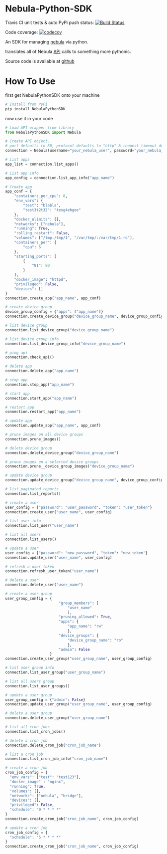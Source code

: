 # Nebula-Python-SDK

Travis CI unit tests & auto PyPi push status: [![Build Status](https://travis-ci.org/nebula-orchestrator/nebula-python-sdk.svg?branch=master)](https://travis-ci.org/nebula-orchestrator/nebula-python-sdk)

Code coverage: [![codecov](https://codecov.io/gh/nebula-orchestrator/nebula-python-sdk/branch/master/graph/badge.svg)](https://codecov.io/gh/nebula-orchestrator/nebula-python-sdk)

An SDK for managing [nebula](https://nebula-orchestrator.github.io/) via python.

translates all of Nebula [API](https://nebula.readthedocs.io/en/latest/api/general/) calls to something more pythonic.

Source code is available at [github](https://github.com/nebula-orchestrator/nebula-python-sdk)

# How To Use
first get NebulaPythonSDK onto your machine

```bash
# Install from PyPi
pip install NebulaPythonSDK
```

now use it in your code
```python
# Load API wrapper from library
from NebulaPythonSDK import Nebula

# Create API object.
# port defaults to 80, protocol defaults to "http" & request_timeout defaults to 60 if any of them is not set.
connection = Nebula(username="your_nebula_user", password="your_nebula_pass", host="nebula.example.com", port=80, protocol="http", request_timeout=60)

# List apps
app_list = connection.list_apps()

# List app info
app_config = connection.list_app_info("app_name")

# Create app
app_conf = {
    "containers_per_cpu": 8,
    "env_vars": {
        "test": "blabla",
        "test3t2t32": "tesg4ehgee"
    },
    "docker_ulimits": [],
    "networks": ["nebula"],
    "running": True,
    "rolling_restart": False,
    "volumes": ["/tmp:/tmp/1", "/var/tmp/:/var/tmp/1:ro"],
    "containers_per": {
        "cpu": 6
    },
    "starting_ports": [
        {
            "81": 80
        }
    ],
    "docker_image": "httpd",
    "privileged": False,
    "devices": []
}
connection.create_app("app_name", app_conf)

# create device group
device_group_config = {"apps": ["app_name"]}
connection.create_device_group("device_group_name", device_group_config)

# list device group
connection.list_device_group("device_group_name")

# list device group info
connection.list_device_group_info("device_group_name")

# ping api
connection.check_api()

# delete app
connection.delete_app("app_name")

# stop app
connection.stop_app("app_name")

# start app
connection.start_app("app_name")

# restart app
connection.restart_app("app_name")

# update app
connection.update_app("app_name", app_conf)

# prune images on all device groups
connection.prune_images()

# delete device_group
connection.delete_device_group("device_group_name")

# prune images on a selected device groups
connection.prune__device_group_images("device_group_name")

# update device group
connection.update_device_group("device_group_name", device_group_config)

# list paginated reports
connection.list_reports()

# create a user
user_config = {"password": "user_password", "token": "user_token"}
connection.create_user("user_name", user_config)

# list user info
connection.list_user("user_name")

# list all users
connection.list_users()

# update a user
user_config = {"password": "new_password", "token": "new_token"}
connection.update_user("user_name", user_config)

# refresh a user token
connection.refresh_user_token("user_name")

# delete a user
connection.delete_user("user_name")

# create a user group
user_group_config = {
                        "group_members": [
                            "user_name"
                            ], 
                        "pruning_allowed": True, 
                        "apps": {
                            "app_name": "rw"
                            }, 
                        "device_groups": {
                            "device_group_name": "ro"
                            }, 
                        "admin": False
                    }
connection.create_user_group("user_group_name", user_group_config)

# list user group info
connection.list_user_group("user_group_name")

# list all users group
connection.list_user_groups()

# update a user group
user_group_config = {"admin": False}
connection.update_user_group("user_group_name", user_group_config)

# delete a user group
connection.delete_user_group("user_group_name")

# list all cron jobs
connection.list_cron_jobs()

# delete a cron job
connection.delete_cron_job("cron_job_name")

# list a cron job
connection.list_cron_job_info("cron_job_name")

# create a cron job
cron_job_config = {
  "env_vars": {"test": "test123"},
  "docker_image" : "nginx",
  "running": True,
  "volumes": [],
  "networks": ["nebula", "bridge"],
  "devices": [],
  "privileged": False,
  "schedule": "0 * * * *"
}
connection.create_cron_job("cron_job_name", cron_job_config)

# update a cron job
cron_job_config = {
  "schedule": "5 * * * *"
}
connection.create_cron_job("cron_job_name", cron_job_config)

```
